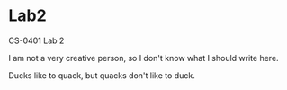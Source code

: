 # Lab2
CS-0401 Lab 2

I am not a very creative person, so I don't know what I should write here.

Ducks like to quack, but quacks don't like to duck.
